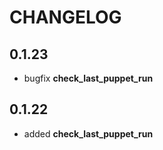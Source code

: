 # CHANGELOG

## 0.1.23

* bugfix **check_last_puppet_run**

## 0.1.22

* added **check_last_puppet_run**
